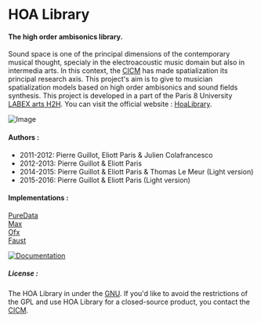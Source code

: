 # HOA Library

#### The high order ambisonics library.

Sound space is one of the principal dimensions of the contemporary musical thought, specialy in the electroacoustic music domain but also in intermedia arts. In this context, the [CICM](http://cicm.mshparisnord.org/ "CICM") has made spatialization its principal research axis. This project's aim is to give to musician spatialization models based on high order ambisonics and sound fields synthesis. This project is developed in a part of the Paris 8 University [LABEX arts H2H](http://www.labex-arts-h2h.fr/ "LABEX arts H2H"). You can visit the official website : [HoaLibrary](http://www.mshparisnord.fr/hoalibrary/ "HoaLibrary").

![Image](http://www.mshparisnord.fr/hoalibrary/wp-content/themes/hoa/images/hoa-icon03.svg "Hoa-Icon")

#### Authors :

- 2011-2012: Pierre Guillot, Eliott Paris & Julien Colafrancesco
- 2012-2013: Pierre Guillot & Eliott Paris
- 2014-2015: Pierre Guillot & Eliott Paris & Thomas Le Meur (Light version)
- 2015-2016: Pierre Guillot & Eliott Paris (Light version)

#### Implementations :

[PureData](https://github.com/CICM/HoaLibrary-PD "PureData")<br/>
[Max](https://github.com/CICM/HoaLibrary-Max "Max")<br/>
[Ofx](https://github.com/CICM/ofxHoa "Open Framework")<br/>
[Faust](https://github.com/CICM/HoaLibrary-Faust "Faust")

[![Documentation](https://img.shields.io/badge/docs-doxygen-blue.svg)](http://cicm.github.io/HoaLibrary-Light/)

##### License :

The HOA Library in under the [GNU](http://www.gnu.org/copyleft/gpl.html "GNU Public License"). If you'd like to avoid the restrictions of the GPL and use HOA Library for a closed-source product, you contact the [CICM](http://cicm.mshparisnord.org/ "CICM").
